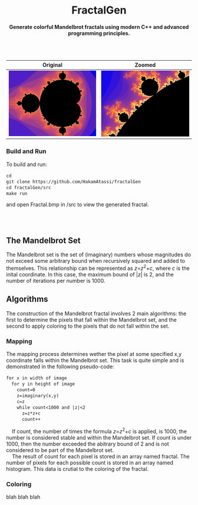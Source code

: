 <h1 align="center"> FractalGen
<h4 align="center">Generate colorful Mandelbrot fractals using modern C++ and advanced programming principles.
<br></br>
<br></br>

Original             |  Zoomed
:-------------------------:|:-------------------------:
![](img/bitmap.bmp)  |  ![](img/bitmap_zoomed.bmp)

### Build and Run 

To build and run:
```
cd 
git clone https://github.com/HakamAtassi/fractalGen
cd fractalGen/src
make run
```
and open Fractal.bmp in /src to view the generated fractal.

<br></br>

## The Mandelbrot Set
The Mandelbrot set is the set of (imaginary) numbers whose magnitudes do not exceed some arbitrary bound when recursively squared and added to themselves. 
This relationship can be represented as $z$=$z^2$+$c$, where $c$ is the inital coordinate. In this case, the maximum bound of |$z$| is 2, and the number of iterations per number is 1000. 


## Algorithms
The construction of the Mandelbrot fractal involves 2 main algorithms: the first to determine the pixels that fall within the Mandelbrot set, and the second to apply coloring to the pixels that do not fall within the set. 

  
  
### Mapping
The mapping process determines wether the pixel at some specified x,y coordinate falls within the Mandelbrot set. This task is quite simple and is demonstrated in the following pseudo-code:


```
for x in width of image  
  for y in height of image  
    count=0
    z=imaginary(x,y)  
    c=z
    while count<1000 and |z|<2  
      z=z*z+c
      count++
```
&nbsp;&nbsp;&nbsp;&nbsp;If count, the number of times the formula $z$=$z^2$+$c$ is applied, is 1000, the number is considered stable and within the Mandelbrot set. If count is under 1000, then the number exceeded the abitrary bound of 2 and is not considered to be part of the Mandelbrot set.  
&nbsp;&nbsp;&nbsp;&nbsp;The result of count for each pixel is stored in an array named fractal. The number of pixels for each possible count is stored in an array named histogram. This data is crutial to the coloring of the fractal.

### Coloring
blah blah blah


